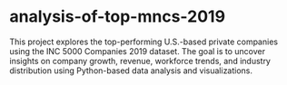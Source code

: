 # analysis-of-top-mncs-2019
This project explores the top-performing U.S.-based private companies using the INC 5000 Companies 2019 dataset. The goal is to uncover insights on company growth, revenue, workforce trends, and industry distribution using Python-based data analysis and visualizations.
